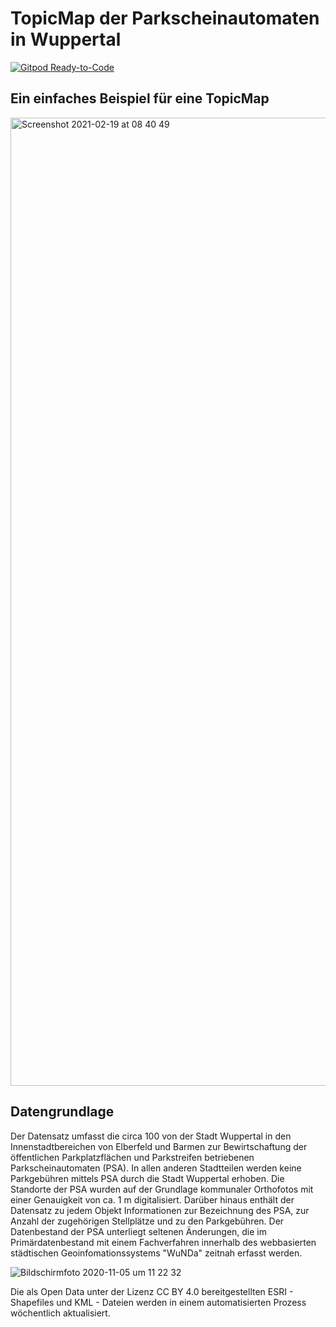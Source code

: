 # TopicMap der Parkscheinautomaten in Wuppertal

[![Gitpod Ready-to-Code](https://img.shields.io/badge/Gitpod-ready--to--code-blue?logo=gitpod)](https://gitpod.io/#https://github.com/topicmaps-wuppertal/parkscheinautomaten)

## Ein einfaches Beispiel für eine TopicMap

<img width="1549" alt="Screenshot 2021-02-19 at 08 40 49" src="https://user-images.githubusercontent.com/837211/108474812-2b2a9480-7290-11eb-967a-b174a73e9707.png">

## Datengrundlage

Der Datensatz umfasst die circa 100 von der Stadt Wuppertal in den Innenstadtbereichen von
Elberfeld und Barmen zur Bewirtschaftung der öffentlichen Parkplatzflächen und Parkstreifen
betriebenen Parkscheinautomaten (PSA). In allen anderen Stadtteilen werden keine Parkgebühren
mittels PSA durch die Stadt Wuppertal erhoben. Die Standorte der PSA wurden auf der
Grundlage kommunaler Orthofotos mit einer Genauigkeit von ca. 1 m digitalisiert. Darüber
hinaus enthält der Datensatz zu jedem Objekt Informationen zur Bezeichnung des PSA,
zur Anzahl der zugehörigen Stellplätze und zu den Parkgebühren. Der Datenbestand der PSA
unterliegt seltenen Änderungen, die im Primärdatenbestand mit einem Fachverfahren
innerhalb des webbasierten städtischen Geoinfomationssystems "WuNDa" zeitnah erfasst werden.

<img  alt="Bildschirmfoto 2020-11-05 um 11 22 32" src="https://user-images.githubusercontent.com/837211/98228706-3c59ca80-1f59-11eb-9a10-fa47558d853d.png">

Die als Open Data unter der Lizenz CC BY 4.0 bereitgestellten ESRI - Shapefiles und KML - Dateien
werden in einem automatisierten Prozess wöchentlich aktualisiert.

